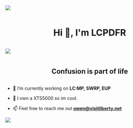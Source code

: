 
<!--horizontal divider(gradiant)-->
<img src="https://user-images.githubusercontent.com/73097560/115834477-dbab4500-a447-11eb-908a-139a6edaec5c.gif">

<!--h1 without bottom border-->
<div id="user-content-toc">
  <ul align="center">
    <summary><h1 style="display: inline-block">Hi 👋, I'm LCPDFR</h1></summary>
  </ul>
</div>




![](https://komarev.com/ghpvc/?username=LibertyCitys&abbreviated=true)

<!--h2 without bottom border-->
<div id="user-content-toc">
  <ul align="center">
    <summary><h2 style="display: inline-block">Confusion is part of life</h2></summary>
  </ul>
</div>


<!--Intro start-->
- 🔭 I’m currently working on **LC:MP, SWRP, EUP**

- 📝 I own a XTS5000 so im cool. 

- 📫 Feel free to reach me out **owen@visitliberty.net**

<!--Intro end-->

<!--horizontal divider(gradiant)-->
<img src="https://user-images.githubusercontent.com/73097560/115834477-dbab4500-a447-11eb-908a-139a6edaec5c.gif">
